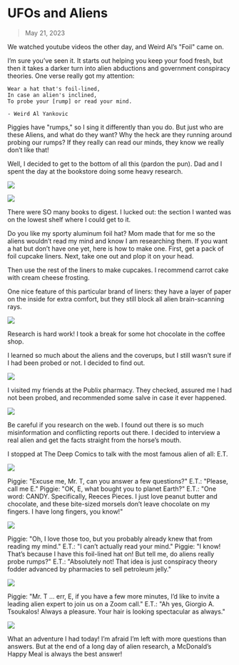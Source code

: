 # UFOs and Aliens

> May 21, 2023

We watched youtube videos the other day, and Weird Al’s "Foil" came on.

I’m sure you’ve seen it. It starts out helping you keep your food fresh, but then it takes a darker turn into alien abductions and government conspiracy theories. One verse really got my attention:

```
Wear a hat that's foil-lined,
In case an alien's inclined,
To probe your [rump] or read your mind.

- Weird Al Yankovic
```

Piggies have "rumps," so I sing it differently than you do. But just who are these Aliens, and what do they want? Why the heck are they running around probing our rumps? If they really can read our minds, they know we really don’t like that!

Well, I decided to get to the bottom of all this (pardon the pun). Dad and I spent the day at the bookstore doing some heavy research.

![](UFO1.jpg)

![](UFO2.jpg)

There were SO many books to digest. I lucked out: the section I wanted was on the lowest shelf where I could get to it.

Do you like my sporty aluminum foil hat? Mom made that for me so the aliens wouldn’t read my mind and know I am researching them. If you want a hat but don’t have one yet, here is how to make one. First, get a pack of foil cupcake liners. Next, take one out and plop it on your head.

Then use the rest of the liners to make cupcakes. I recommend carrot cake with cream cheese frosting.

One nice feature of this particular brand of liners: they have a layer of paper on the inside for extra comfort, but they still block all alien brain-scanning rays.

![](UFO3.jpg)

Research is hard work! I took a break for some hot chocolate in the coffee shop.

I learned so much about the aliens and the coverups, but I still wasn’t sure if I had been probed or not. I decided to find out.

![](UFO4.jpg)

I visited my friends at the Publix pharmacy. They checked, assured me I had not been probed, and recommended some salve in case it ever happened.

![](UFO9.jpg)

Be careful if you research on the web. I found out there is so much misinformation and conflicting reports out there. I decided to interview a real alien and get the facts straight from the horse’s mouth.

I stopped at The Deep Comics to talk with the most famous alien of all: E.T.

![](UFO8.jpg)

Piggie: "Excuse me, Mr. T, can you answer a few questions?"
E.T.: "Please, call me E."
Piggie: "OK, E, what bought you to planet Earth?"
E.T.: "One word: CANDY. Specifically, Reeces Pieces. I just love peanut butter and chocolate, and these bite-sized morsels don’t leave chocolate on my fingers. I have long fingers, you know!"

![](UFO7.jpg)

Piggie: "Oh, I love those too, but you probably already knew that from reading my mind."
E.T.: "I can’t actually read your mind."
Piggie: "I know! That’s because I have this foil-lined hat on! But tell me, do aliens really probe rumps?"
E.T.: "Absolutely not! That idea is just conspiracy theory fodder advanced by pharmacies to sell petroleum jelly."

![](UFO11.jpg)

Piggie: "Mr. T … err, E, if you have a few more minutes, I’d like to invite a leading alien expert to join us on a Zoom call."
E.T.: "Ah yes, Giorgio A. Tsoukalos! Always a pleasure. Your hair is looking spectacular as always."

![](UFO10.jpg)

What an adventure I had today! I’m afraid I’m left with more questions than answers. But at the end of a long day of alien research, a McDonald’s Happy Meal is always the best answer!
